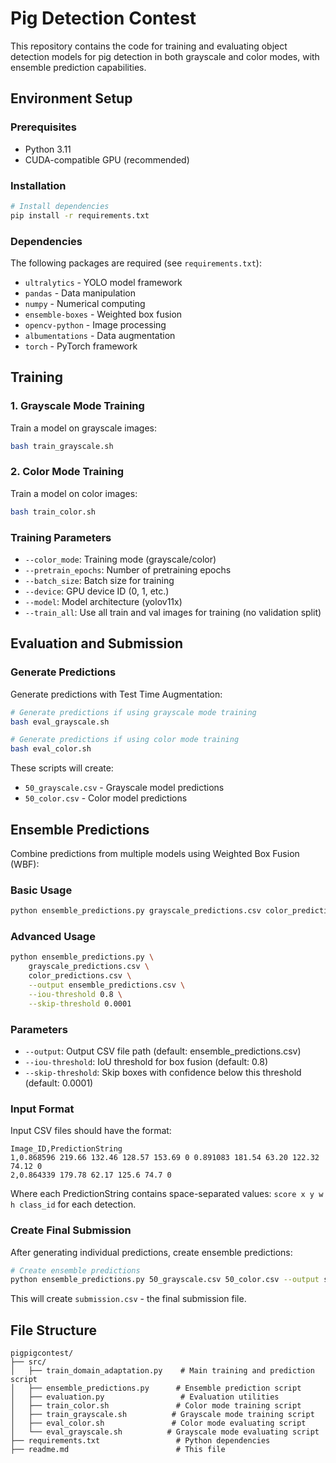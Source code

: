 # Pig Detection Contest

This repository contains the code for training and evaluating object detection models for pig detection in both grayscale and color modes, with ensemble prediction capabilities.

## Environment Setup

### Prerequisites
- Python 3.11
- CUDA-compatible GPU (recommended)

### Installation
```bash
# Install dependencies
pip install -r requirements.txt
```

### Dependencies
The following packages are required (see `requirements.txt`):
- `ultralytics` - YOLO model framework
- `pandas` - Data manipulation
- `numpy` - Numerical computing
- `ensemble-boxes` - Weighted box fusion
- `opencv-python` - Image processing
- `albumentations` - Data augmentation
- `torch` - PyTorch framework

## Training

### 1. Grayscale Mode Training

Train a model on grayscale images:

```bash
bash train_grayscale.sh
```

### 2. Color Mode Training

Train a model on color images:

```bash
bash train_color.sh
```

### Training Parameters
- `--color_mode`: Training mode (grayscale/color)
- `--pretrain_epochs`: Number of pretraining epochs
- `--batch_size`: Batch size for training
- `--device`: GPU device ID (0, 1, etc.)
- `--model`: Model architecture (yolov11x)
- `--train_all`: Use all train and val images for training (no validation split)

## Evaluation and Submission

### Generate Predictions

Generate predictions with Test Time Augmentation:

```bash
# Generate predictions if using grayscale mode training
bash eval_grayscale.sh

# Generate predictions if using color mode training
bash eval_color.sh
```

These scripts will create:
- `50_grayscale.csv` - Grayscale model predictions
- `50_color.csv` - Color model predictions


## Ensemble Predictions

Combine predictions from multiple models using Weighted Box Fusion (WBF):

### Basic Usage
```bash
python ensemble_predictions.py grayscale_predictions.csv color_predictions.csv
```

### Advanced Usage
```bash
python ensemble_predictions.py \
    grayscale_predictions.csv \
    color_predictions.csv \
    --output ensemble_predictions.csv \
    --iou-threshold 0.8 \
    --skip-threshold 0.0001
```

### Parameters
- `--output`: Output CSV file path (default: ensemble_predictions.csv)
- `--iou-threshold`: IoU threshold for box fusion (default: 0.8)
- `--skip-threshold`: Skip boxes with confidence below this threshold (default: 0.0001)

### Input Format
Input CSV files should have the format:
```csv
Image_ID,PredictionString
1,0.868596 219.66 132.46 128.57 153.69 0 0.891083 181.54 63.20 122.32 74.12 0
2,0.864339 179.78 62.17 125.6 74.7 0
```

Where each PredictionString contains space-separated values: `score x y w h class_id` for each detection.

### Create Final Submission

After generating individual predictions, create ensemble predictions:

```bash
# Create ensemble predictions
python ensemble_predictions.py 50_grayscale.csv 50_color.csv --output submission.csv
```

This will create `submission.csv` - the final submission file.

## File Structure

```
pigpigcontest/
├── src/
│   ├── train_domain_adaptation.py    # Main training and prediction script
│   ├── ensemble_predictions.py      # Ensemble prediction script
│   ├── evaluation.py                 # Evaluation utilities
│   ├── train_color.sh               # Color mode training script
│   ├── train_grayscale.sh          # Grayscale mode training script
│   ├── eval_color.sh               # Color mode evaluating script
│   └── eval_grayscale.sh          # Grayscale mode evaluating script
├── requirements.txt                 # Python dependencies
├── readme.md                        # This file
```